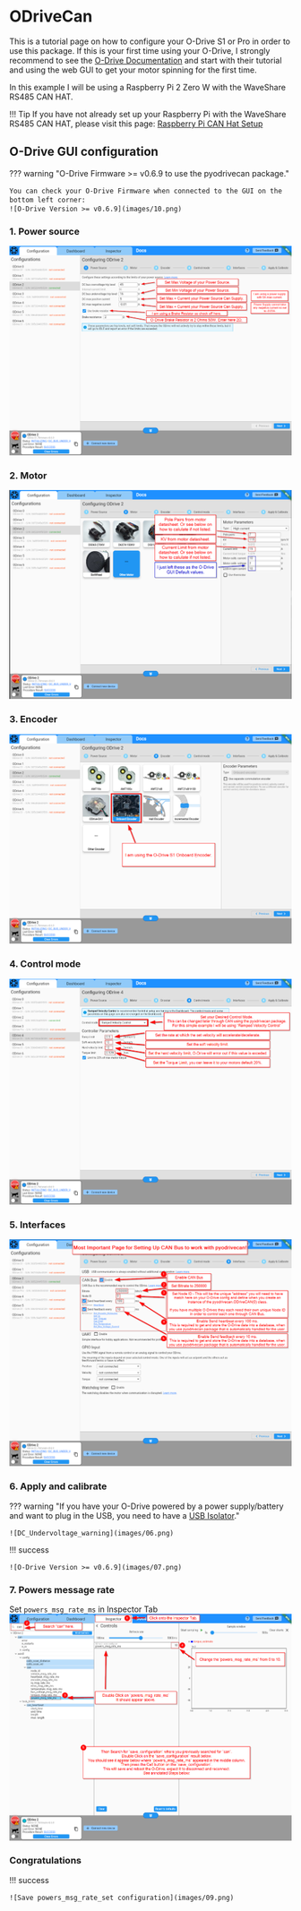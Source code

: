 # ODriveCan

This is a tutorial page on how to configure your O-Drive S1 or Pro in order to use this package. If this is your first time using your O-Drive, I strongly recommend to see the [O-Drive Documentation](https://docs.odriverobotics.com/v/latest/guides/getting-started.html) and start with their tutorial and using the web GUI to get your motor spinning for the first time.

In this example I will be using a Raspberry Pi 2 Zero W with the WaveShare RS485 CAN HAT.

!!! Tip 
    If you have not already set up your Raspberry Pi with the WaveShare RS485 CAN HAT, please visit this page: [Raspberry Pi CAN Hat Setup](./piCANHatSetup.md)

## O-Drive GUI configuration 

??? warning "O-Drive Firmware >= v0.6.9 to use the pyodrivecan package."
     
    You can check your O-Drive Firmware when connected to the GUI on the bottom left corner:
    ![O-Drive Version >= v0.6.9](images/10.png)

### 1. Power source
![Power Source Configuration](images/01.png)

### 2. Motor 
![Motor Configuration](images/02.png)

### 3. Encoder 
![Encoder Configuration](images/03.png)

### 4. Control mode
![Control Mode Configuration](images/04.png)

### 5. Interfaces 
![CAN Inerface Configuration](images/05.png)

### 6. Apply and calibrate 

??? warning "If you have your O-Drive powered by a power supply/battery and want to plug in the USB, you need to have a [USB Isolator](https://odriverobotics.com/shop/usb-isolator)."

    ![DC_Undervoltage_warning](images/06.png)


!!! success

    ![O-Drive Version >= v0.6.9](images/07.png)


### 7. Powers message rate
Set `powers_msg_rate_ms` in Inspector Tab
![Set powers_msg_rate_set to 10 ms](images/08.png)


### Congratulations 
!!! success

    ![Save powers_msg_rate_set configuration](images/09.png)